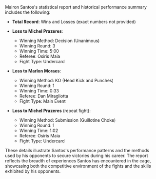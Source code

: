 Mairon Santos's statistical report and historical performance summary includes the following:

- **Total Record**: Wins and Losses (exact numbers not provided)
- **Loss to Michel Prazeres**:
  - Winning Method: Decision (Unanimous)
  - Winning Round: 3
  - Winning Time: 5:00
  - Referee: Osiris Maia
  - Fight Type: Undercard

- **Loss to Marlon Moraes**:
  - Winning Method: KO (Head Kick and Punches)
  - Winning Round: 1
  - Winning Time: 0:33
  - Referee: Dan Miragliotta
  - Fight Type: Main Event

- **Loss to Michel Prazeres** (repeat fight):
  - Winning Method: Submission (Guillotine Choke)
  - Winning Round: 1
  - Winning Time: 1:02
  - Referee: Osiris Maia
  - Fight Type: Undercard

These details illustrate Santos's performance patterns and the methods used by his opponents to secure victories during his career. The report reflects the breadth of experiences Santos has encountered in the cage, showcasing both the competitive environment of the fights and the skills exhibited by his opponents.